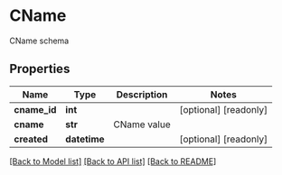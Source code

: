 # CName

CName schema
## Properties
Name | Type | Description | Notes
------------ | ------------- | ------------- | -------------
**cname_id** | **int** |  | [optional] [readonly] 
**cname** | **str** | CName value | 
**created** | **datetime** |  | [optional] [readonly] 

[[Back to Model list]](../README.md#documentation-for-models) [[Back to API list]](../README.md#documentation-for-api-endpoints) [[Back to README]](../README.md)



